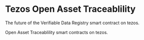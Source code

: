 # Tezos Open Asset Traceablility

The future of the Verifiable Data Registry smart contract on tezos.

Open Asset Traceablility smart contracts on tezos.